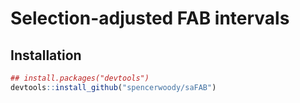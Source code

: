 
# Selection-adjusted FAB intervals

## Installation

``` r
## install.packages("devtools")
devtools::install_github("spencerwoody/saFAB")
```
